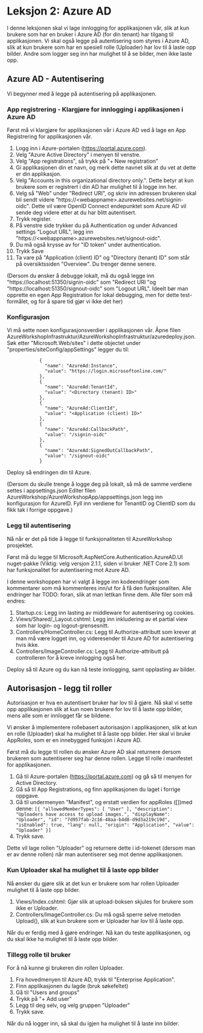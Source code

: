 # Leksjon 2: Azure AD

I denne leksjonen skal vi lage innlogging for applikasjonen vår, slik at kun brukere som har en bruker i Azure AD (for din tenant) har tilgang til applikasjonen. Vi skal også legge på autentisering som styres i Azure AD, slik at kun brukere som har en spesiell rolle
(Uploader) har lov til å laste opp bilder. Andre som logger seg inn har mulighet til å se bilder,
men ikke laste opp.

## Azure AD - Autentisering

Vi begynner med å legge på autentisering på applikasjonen.

### App registrering - Klargjøre for innlogging i applikasjonen i Azure AD

Først må vi klargjøre for applikasjonen vår i Azure AD ved å lage en App Registrering for applikasjonen vår.

1. Logg inn i Azure-portalen (https://portal.azure.com).
2. Velg "Azure Active Directory" i menyen til venstre.
3. Velg "App registrations", så trykk på "+ New registration"
4. Gi applikasjonen din et navn, og merk dette navnet slik at du vet at dette er din applikasjon.
5. Velg "Accounts in this organizational directory only.". Dette betyr at kun brukere som er registrert i din AD har mulighet til å logge inn her.
6. Velg så "Web" under "Redirect URI", og skriv inn adressen brukeren skal bli sendt videre "https://\<webappname>.azurewebsites.net/signin-oidc". Dette vil være OpenID Connect endepunktet som Azure AD vil sende deg videre etter at du har blitt autentisert.
7. Trykk register.
8. På venstre side trykker du på Authentication og under Advanced settings "Logout URL", legg inn "https://\<webappname>.azurewebsites.net/signout-oidc".
9. Du må også krysse av for "ID token" under authentication.
10. Trykk Save
11. Ta vare på "Application (client) ID" og "Directory (tenant) ID" som står på oversiktssiden "Overview". Du trenger denne senere.

(Dersom du ønsker å debugge lokalt, må du også legge inn "https://localhost:51350/signin-oidc" som "Redirect URI "og "https://localhost:51350/signout-oidc" som "Logout URL".
Ideelt bør man opprette en egen App Registration for lokal debugging, men for dette test-formålet, og for å spare tid gjør vi ikke det her)

### Konfigurasjon

Vi må sette noen konfigurasjonsverdier i applikasjonen vår.
Åpne filen AzureWorkshopInfrastruktur/AzureWorkshopInfrastruktur/azuredeploy.json. Søk etter "Microsoft.Web/sites" i dette objectet under "properties/siteConfig/appSettings" legger du til:

```
            {
              "name": "AzureAd:Instance",
              "value": "https://login.microsoftonline.com/"
            },
            {
              "name": "AzureAd:TenantId",
              "value": "<Directory (tenant) ID>"
            },
            {
              "name": "AzureAd:ClientId",
              "value": "<Application (client) ID>"
            },
            {
              "name": "AzureAd:CallbackPath",
              "value": "/signin-oidc"
            },
            {
              "name": "AzureAd:SignedOutCallbackPath",
              "value": "/signout-oidc"
            }

```

Deploy så endringen din til Azure.

(Dersom du skulle trenge å logge deg på lokalt, så må de samme verdiene settes i appsettings.json
Editer filen AzureWorkshop/AzureWorkshopApp/appsettings.json legg inn konfigurasjon for AzureID. Fyll inn verdiene for TenantID og ClientID som du fikk tak i forrige oppgave.)

### Legg til autentisering

Nå når er det på tide å legge til funksjonaliteten til AzureWorkshop prosjektet.

Først må du legge til Microsoft.AspNetCore.Authentication.AzureAD.UI nuget-pakke (Viktig: velg versjon 2.1.1, siden vi bruker .NET Core 2.1) som har funksjonalitet for autentisering mot Azure AD.

I denne workshoppen har vi valgt å legge inn kodeendringer som kommentarer som må kommenteres inn/ut for å få den funksjonaliten. Alle endringer har TODO: foran, slik at man lettkan finne dem. Alle filer som må endres:

1. Startup.cs: Legg inn lasting av middleware for autentisering og cookies.
2. Views/Shared/\_Layout.cshtml: Legg inn inkludering av et partial view som har login- og logout-grensesnitt.
3. Controllers/HomeController.cs: Legg til Authorize-attributt som krever at man må være logget inn, og videresender til Azure AD for autentisering hvis ikke.
4. Controllers/ImageController.cs: Legg til Authorize-attributt på controlleren for å kreve innlogging også her.

Deploy så til Azure og du kan nå teste innlogging, samt opplasting av bilder.

## Autorisasjon - legg til roller

Autorisasjon er hva en autentisert bruker har lov til å gjøre. Nå skal vi sette opp applikasjonen slik at kun noen brukere for
lov til å laste opp bilder, mens alle som er innlogget får se bildene.

Vi ønsker å implementere rollebasert autorisasjon i applikasjonen, slik at kun en rolle (Uploader)
skal ha mulighet til å laste opp bilder. Her skal vi bruke AppRoles, som er en innebygged funksjon i Azure AD.

Først må du legge til rollen du ønsker Azure AD skal returnere dersom brukeren som autentiserer
seg har denne rollen. Legge til rolle i manifestet for applikasjonen.

1. Gå til Azure-portalen (https://portal.azure.com) og gå så til menyen for Active
   Directory.
2. Gå så til App Registrations, og finn applikasjonen du laget i forrige oppgave.
3. Gå til undermenyen "Manifest", og erstatt verdien for appRoles ([])med denne:
   `[{ "allowedMemberTypes": [ "User" ], "description": "Uploaders have access to upload images.", "displayName": "Uploader", "id": "7d957fab-2c16-48aa-b4d8-d9d3a219c19d", "isEnabled": true, "lang": null, "origin": "Application", "value": "Uploader" }]`
4. Trykk save.

Dette vil lage rollen "Uploader" og returnere dette i id-tokenet (dersom man er av denne rollen) når man autentiserer seg mot denne applikasjonen.

### Kun Uploader skal ha mulighet til å laste opp bilder

Nå ønsker du gjøre slik at det kun er brukere som har rollen Uploader mulighet til å laste opp bilder.

1. Views/Index.cshtml: Gjør slik at upload-boksen skjules for brukere som ikke er Uploader.
2. Controllers/ImageController.cs: Du må også sperre selve metoden Upload(), slik at kun brukere som er Uploader har lov til å laste opp.

Når du er ferdig med å gjøre endringer. Nå kan du teste applikasjonen, og du skal ikke ha mulighet til å laste opp bilder.

### Tillegg rolle til bruker

For å nå kunne gi brukeren din rollen Uploader.

1. Fra hovedmenyen til Azure AD, trykk til "Enterprise Application".
2. Finn applikasjonen du lagde (bruk søkefeltet)
3. Gå til "Users and groups"
4. Trykk på "+ Add user"
5. Legg til deg selv, og velg gruppen "Uploader"
6. Trykk save.

Når du nå logger inn, så skal du igjen ha mulighet til å laste inn bilder.
